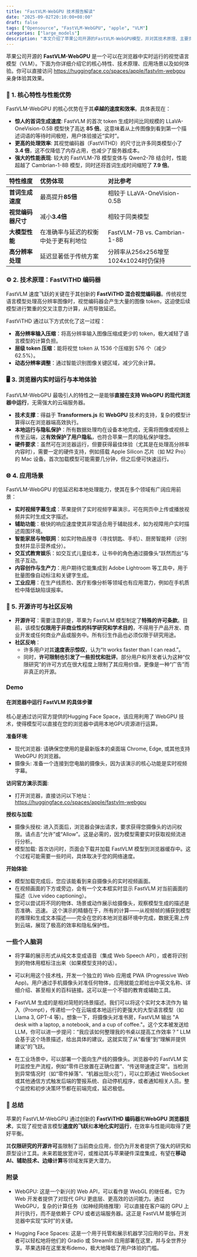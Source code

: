 ```yaml
---
title: "FastVLM-WebGPU 技术报告解读"
date: "2025-09-02T20:10:00+08:00"
draft: false
tags: ["Opensource", "FastVLM-WebGPU", "apple", "VLM"]
categories: ["large_models"]
description: "本文介绍了苹果公司开源的FastVLM-WebGPU模型，并对其技术原理、主要贡献、论文方法、评估结果和局限性进行了详细解读。"
---
```


苹果公司开源的 **FastVLM-WebGPU** 是一个可以在浏览器中实时运行的视觉语言模型（VLM）。下面为你详细介绍它的核心特性、技术原理、应用场景以及如何体验。你可以直接访问 <https://huggingface.co/spaces/apple/fastvlm-webgpu> 亲身体验其效果。

### 🚀 1. 核心特性与性能优势

FastVLM-WebGPU 的核心优势在于其**卓越的速度和效率**。具体表现在：

* **惊人的首词生成速度**: FastVLM 的首次 token 生成时间比同规模的 LLaVA-OneVision-0.5B 模型快了高达 **85 倍**。这意味着从上传图像到看到第一个描述词语的等待时间极短，用户体验接近“实时”。
* **更高的处理效率**: 其视觉编码器（FastViTHD）的尺寸比许多同类模型小了 **3.4 倍**，这不仅降低了内存占用，也减少了服务器成本。
* **强大的性能表现**: 较大的 FastVLM-7B 模型变体与 Qwen2-7B 结合时，性能超越了 Cambrian-1-8B 模型，同时还将首词生成时间缩短了 **7.9 倍**。

| 特性维度         | 优势体现                                    | 对比参考                           |
| :--------------- | :------------------------------------------ | :--------------------------------- |
| **首词生成速度** | 最高提升**85倍**        | 相较于 LLaVA-OneVision-0.5B        |
| **视觉编码器尺寸** | 减小**3.4倍**                       | 相较于同类模型                       |
| **大模型性能**   | 在准确率与延迟的权衡中处于更有利地位 | FastVLM-7B vs. Cambrian-1-8B       |
| **高分辨率处理** | 延迟显著低于传统方案                | 分辨率从256x256增至1024x1024时仍保持 |

### ⚙️ 2. 技术原理：FastViTHD 编码器

FastVLM 速度飞跃的关键在于其创新的 **FastViTHD 混合视觉编码器**。传统视觉语言模型处理高分辨率图像时，视觉编码器会产生大量的图像 token，这迫使后续模型进行繁重的交叉注意力计算，从而导致延迟。

FastViTHD 通过以下方式优化了这一过程：

* **高分辨率输入压缩**：将高分辨率输入图像压缩成更少的 token，极大减轻了语言模型的计算负担。
* **层级 token 压缩**：能将视觉 token 从 1536 个压缩到 576 个（减少 62.5%）。
* **动态分辨率调整**：通过智能识别图像关键区域，减少冗余计算。

### 🖥️ 3. 浏览器内实时运行与本地体验

FastVLM-WebGPU 最吸引人的特性之一是能够**直接在支持 WebGPU 的现代浏览器中运行**，无需强大的云端服务器。

* **技术支撑**：得益于 **Transformers.js** 和 **WebGPU** 技术的支持，复杂的模型计算得以在浏览器端高效执行。
* **本地运行与隐私保护**：所有数据处理均在设备本地完成，无需将图像或视频上传至云端，这**有效保护了用户隐私**，也符合苹果一贯的隐私保护理念。
* **硬件要求**：虽然可在浏览器运行，但要获得最佳体验（尤其是在处理高分辨率内容时），需要一定的硬件支持，例如搭载 Apple Silicon 芯片（如 M2 Pro）的 Mac 设备。首次加载模型可能需要几分钟，但之后便可快速运行。

### 🌐 4. 应用场景

FastVLM-WebGPU 的低延迟和本地处理能力，使其在多个领域有广阔应用前景：

* **实时视频字幕生成**：苹果提供了实时视频字幕演示，可在网页中上传或播放视频并实时生成文字描述。
* **辅助功能**：极快的响应速度使其非常适合用于辅助技术，如为视障用户实时描述周围环境。
* **智能家居与物联网**：如实时物品搜寻（寻找钥匙、手机）、厨房智能秤（识别食材并显示营养成分）。
* **交互式教育娱乐**：如交互式儿童绘本，让书中的角色通过摄像头“跃然而出”与孩子互动。
* **内容创作与生产力**：用户期待它能集成到 Adobe Lightroom 等工具中，用于批量图像自动标注和关键字生成。
* **工业应用**：在生产线质检、医疗影像分析等领域也有应用潜力，例如在手机质检中降低缺陷误报率。

### 📜 5. 开源许可与社区反响

* **开源许可**：需要注意的是，苹果为 FastVLM 模型制定了**特殊的许可条款**。目前，该模型**仅限用于非商业性的科学研究和学术目的**，不得用于产品开发、商业开发或任何商业产品或服务中。所有衍生作品也必须仅限于研究用途。
* **社区反响**：
  * 许多用户对其**速度表示惊叹**，认为“It works faster than I can read.”。
  * 同时，**许可限制也引发了一些担忧和批评**。部分用户和开发者认为这种“仅限研究”的许可方式在很大程度上限制了其应用价值，更像是一种“广告”而非真正的开源。

### Demo

#### 在浏览器中运行 FastVLM 的具体步骤

核心是通过访问官方提供的Hugging Face Space，该应用利用了 WebGPU 技术，使得模型可以直接在您的浏览器中调用本地GPU资源进行运算。

**准备环境**:

* 现代浏览器: 请确保您使用的是最新版本的桌面端 Chrome, Edge, 或其他支持 WebGPU 的浏览器。
* 摄像头: 准备一个连接到您电脑的摄像头，因为该演示的核心功能是实时视频字幕。

**访问官方演示页面**:

* 打开浏览器，直接访问以下地址：<https://huggingface.co/spaces/apple/fastvlm-webgpu>
  
**授权与加载**:

* 摄像头授权: 进入页面后，浏览器会弹出请求，要求获得您摄像头的访问权限。请点击“允许”或“Allow”。这是必需的，因为模型需要实时获取视频流进行分析。
* 模型加载: 首次访问时，页面会下载并加载 FastVLM 模型到浏览器缓存中。这个过程可能需要一些时间，具体取决于您的网络速度。

**开始体验**:

* 模型加载完成后，您应该能看到来自摄像头的实时视频画面。
* 在视频画面的下方或旁边，会有一个文本框实时显示 FastVLM 对当前画面的描述（Live video captioning）。
* 您可以尝试将不同的物体、场景或动作展示给摄像头，观察模型生成的描述是否准确、迅速。
这个演示的精髓在于，所有的计算——从视频帧的捕获到模型的推理和生成文本描述——完全在您的本地浏览器环境中完成，数据无需上传到云端，展现了极高的效率和隐私保护性。

### 一些个人脑洞

* 将字幕的展示形式从纯文本变成语音（集成 Web Speech API），或者将识别到的物体用框标注出来（如果模型支持的话）。

* 可以利用这个技术栈，开发一个独立的 Web 应用或 PWA (Progressive Web App)。用户通过手机摄像头对准任何物体，应用就能立即给出中英文名称、详细介绍、甚至相关的百科链接。这可以是一个不错的教育或辅助工具。
  
* FastVLM 生成的是相对简短的场景描述。我们可以将这个实时文本流作为 输入（Prompt），传递给一个在云端或本地运行的更强大的大型语言模型（如 Llama 3, GPT-4 等）。想象一下，将摄像头对准书房，FastVLM 输出 "A desk with a laptop, a notebook, and a cup of coffee."。这个文本被发送给 LLM，你可以进一步提问：“我应该如何整理我的书桌以提高工作效率？” LLM 会基于这个场景描述，给出具体的建议。这就实现了从“看懂”到“理解并提供建议”的飞跃。

* 在工业场景中，可以部署一个面向生产线的摄像头。浏览器中的 FastVLM 实时监控生产流程，例如“零件已放置在正确位置”、“传送带速度正常”。当检测到异常情况时（如“零件掉落”、“机器出现火花”），可以立即通过 WebSocket 或其他通信方式触发后端的警报系统、自动停机程序，或者通知相关人员。整个监控和初步决策环节都在前端完成，延迟极低。

### 💎 总结

苹果的 FastVLM-WebGPU 通过创新的 **FastViTHD 编码器**和**WebGPU 浏览器技术**，实现了视觉语言模型**速度的飞跃**和**本地化实时运行**，在效率与性能间取得了更好平衡。

其**仅限研究的开源许可**虽限制了当前商业应用，但仍为开发者提供了强大的研究和原型设计工具。未来若能放宽许可，或推动其与苹果硬件深度集成，有望在**移动AI、辅助技术、边缘计算**等领域发挥更大潜力。

### 附录

* WebGPU: 这是一个新兴的 Web API，可以看作是 WebGL 的继任者。它为 Web 开发者提供了对现代 GPU 更底层、更高效的访问能力。通过 WebGPU，复杂的计算任务（如神经网络推理）可以直接在客户端的 GPU 上并行执行，而不是依赖于 CPU 或者远端服务器。这正是 FastVLM 能够在浏览器中实现“实时”的关键。

* Hugging Face Spaces: 这是一个用于托管和展示机器学习应用的平台。开发者可以轻松地将他们的 Gradio 或 Streamlit 应用部署在这里，并与全世界分享。苹果选择在这里发布demo，极大地降低了用户体验的门槛。
